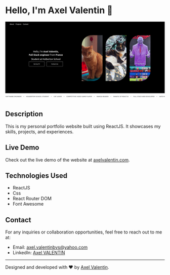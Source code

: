 # Hello, I'm Axel Valentin 👋

![Portfolio Preview](screenshot.png)

## Description

This is my personal portfolio website built using ReactJS. It showcases my skills, projects, and experiences.

## Live Demo

Check out the live demo of the website at [axelvalentin.com](axelvalentin.com).

## Technologies Used

- ReactJS
- Css
- React Router DOM
- Font Awesome

## Contact

For any inquiries or collaboration opportunities, feel free to reach out to me at:

- Email: axel.valentinbvs@yahoo.com
- LinkedIn: [Axel VALENTIN](https://www.linkedin.com/in/axelvalentin/)

---

Designed and developed with ❤️ by [Axel Valentin](axelvalentin.com).
